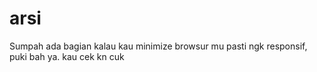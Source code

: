 # arsi
Sumpah ada bagian <body> kalau kau minimize browsur mu pasti ngk responsif, puki bah ya. kau cek kn cuk
